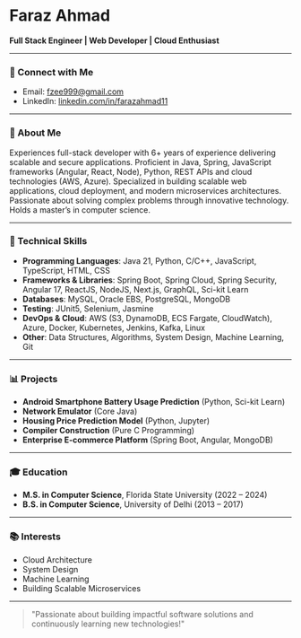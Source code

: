 # Faraz Ahmad

**Full Stack Engineer  |  Web Developer  |  Cloud Enthusiast**

---

### 🔗 Connect with Me
- Email: [fzee999@gmail.com](mailto:fzee999@gmail.com)
- LinkedIn: [linkedin.com/in/farazahmad11](https://www.linkedin.com/in/farazahmad11/)

---

### 🚀 About Me
Experiences full-stack developer with 6+ years of experience delivering scalable and secure applications. Proficient in Java, Spring, JavaScript frameworks (Angular, React, Node), Python, REST APIs and cloud technologies (AWS, Azure). Specialized in building scalable web applications, cloud deployment, and modern microservices architectures. Passionate about solving complex problems through innovative technology. Holds a master’s in computer science.


---

### 🔧 Technical Skills
- **Programming Languages**: Java 21, Python, C/C++, JavaScript, TypeScript, HTML, CSS
- **Frameworks & Libraries**: Spring Boot, Spring Cloud, Spring Security, Angular 17, ReactJS, NodeJS, Next.js, GraphQL, Sci-kit Learn
- **Databases**: MySQL, Oracle EBS, PostgreSQL, MongoDB
- **Testing**: JUnit5, Selenium, Jasmine
- **DevOps & Cloud**: AWS (S3, DynamoDB, ECS Fargate, CloudWatch), Azure, Docker, Kubernetes, Jenkins, Kafka, Linux
- **Other**: Data Structures, Algorithms, System Design, Machine Learning, Git

---

### 📊 Projects
- **Android Smartphone Battery Usage Prediction** (Python, Sci-kit Learn)
- **Network Emulator** (Core Java)
- **Housing Price Prediction Model** (Python, Jupyter)
- **Compiler Construction** (Pure C Programming)
- **Enterprise E-commerce Platform** (Spring Boot, Angular, MongoDB)

---

### 🎓 Education
- **M.S. in Computer Science**, Florida State University (2022 – 2024)
- **B.S. in Computer Science**, University of Delhi (2013 – 2017)

---

### 📚 Interests
- Cloud Architecture
- System Design
- Machine Learning
- Building Scalable Microservices

---

> "Passionate about building impactful software solutions and continuously learning new technologies!"

